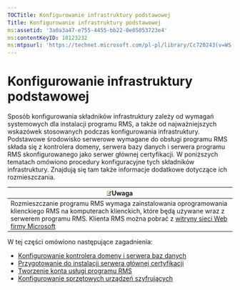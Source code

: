 ```yaml
---
TOCTitle: Konfigurowanie infrastruktury podstawowej
Title: Konfigurowanie infrastruktury podstawowej
ms:assetid: '3a0a3a47-e755-4455-bb22-0e05053723e4'
ms:contentKeyID: 18123232
ms:mtpsurl: 'https://technet.microsoft.com/pl-pl/library/Cc720243(v=WS.10)'
---
```


Konfigurowanie infrastruktury podstawowej
=========================================

Sposób konfigurowania składników infrastruktury zależy od wymagań systemowych dla instalacji programu RMS, a także od najważniejszych wskazówek stosowanych podczas konfigurowania infrastruktury. Podstawowe środowisko serwerowe wymagane do obsługi programu RMS składa się z kontrolera domeny, serwera bazy danych i serwera programu RMS skonfigurowanego jako serwer głównej certyfikacji. W poniższych tematach omówiono procedury konfiguracyjne tych składników infrastruktury. Znajdują się tam także informacje dodatkowe dotyczące ich rozmieszczania.

| ![](images/Cc720243.note(WS.10).gif)Uwaga                                                                                                                                                                                                        |
|-------------------------------------------------------------------------------------------------------------------------------------------------------------------------------------------------------------------------------------------------------------------------------|
| Rozmieszczanie programu RMS wymaga zainstalowania oprogramowania klienckiego RMS na komputerach klienckich, które będą używane wraz z serwerem programu RMS. Klienta RMS można pobrać z [witryny sieci Web firmy Microsoft](http://go.microsoft.com/fwlink/?linkid=18134%20.) |

W tej części omówiono następujące zagadnienia:

-   [Konfigurowanie kontrolera domeny i serwera baz danych](https://technet.microsoft.com/d20f8305-9f9e-4760-bfbf-82824db60d1f)
-   [Przygotowanie do instalacji serwera głównej certyfikacji](https://technet.microsoft.com/ed51605e-8b17-4155-8d83-f6777f499b7b)
-   [Tworzenie konta usługi programu RMS](https://technet.microsoft.com/6eb38729-f0f0-431a-bc8c-17102cf175d8)
-   [Konfigurowanie sprzętowych urządzeń szyfrujących](https://technet.microsoft.com/3a35a8ea-696c-4005-9892-cac6e773497a)

